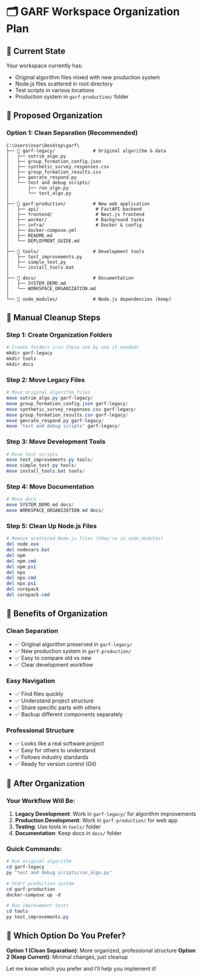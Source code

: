 # 🗂️ GARF Workspace Organization Plan

## 📁 **Current State**
Your workspace currently has:
- Original algorithm files mixed with new production system
- Node.js files scattered in root directory
- Test scripts in various locations
- Production system in `garf-production/` folder

## 🎯 **Proposed Organization**

### **Option 1: Clean Separation (Recommended)**

```
C:\Users\User\Desktop\garf\
├── 📁 garf-legacy/              # Original algorithm & data
│   ├── sotrim_algo.py
│   ├── group_formation_config.json
│   ├── synthetic_survey_responses.csv
│   ├── group_formation_results.csv
│   ├── genrate_respond.py
│   └── test and debug scripts/
│       ├── run_algo.py
│       └── test_algo.py
│
├── 📁 garf-production/          # New web application
│   ├── api/                     # FastAPI backend
│   ├── frontend/                # Next.js frontend
│   ├── worker/                  # Background tasks
│   ├── infra/                   # Docker & config
│   ├── docker-compose.yml
│   ├── README.md
│   └── DEPLOYMENT_GUIDE.md
│
├── 📁 tools/                    # Development tools
│   ├── test_improvements.py
│   ├── simple_test.py
│   └── install_tools.bat
│
├── 📁 docs/                     # Documentation
│   ├── SYSTEM_DEMO.md
│   └── WORKSPACE_ORGANIZATION.md
│
└── 📁 node_modules/             # Node.js dependencies (keep)
```

## 🧹 **Manual Cleanup Steps**

### **Step 1: Create Organization Folders**
```powershell
# Create folders (run these one by one if needed)
mkdir garf-legacy
mkdir tools
mkdir docs
```

### **Step 2: Move Legacy Files**
```powershell
# Move original algorithm files
move sotrim_algo.py garf-legacy/
move group_formation_config.json garf-legacy/
move synthetic_survey_responses.csv garf-legacy/
move group_formation_results.csv garf-legacy/
move genrate_respond.py garf-legacy/
move "test and debug scripts" garf-legacy/
```

### **Step 3: Move Development Tools**
```powershell
# Move test scripts
move test_improvements.py tools/
move simple_test.py tools/
move install_tools.bat tools/
```

### **Step 4: Move Documentation**
```powershell
# Move docs
move SYSTEM_DEMO.md docs/
move WORKSPACE_ORGANIZATION.md docs/
```

### **Step 5: Clean Up Node.js Files**
```powershell
# Remove scattered Node.js files (they're in node_modules)
del node.exe
del nodevars.bat
del npm
del npm.cmd
del npm.ps1
del npx
del npx.cmd
del npx.ps1
del corepack
del corepack.cmd
```

## 🎯 **Benefits of Organization**

### **Clean Separation**
- ✅ Original algorithm preserved in `garf-legacy/`
- ✅ New production system in `garf-production/`
- ✅ Easy to compare old vs new
- ✅ Clear development workflow

### **Easy Navigation**
- ✅ Find files quickly
- ✅ Understand project structure
- ✅ Share specific parts with others
- ✅ Backup different components separately

### **Professional Structure**
- ✅ Looks like a real software project
- ✅ Easy for others to understand
- ✅ Follows industry standards
- ✅ Ready for version control (Git)

## 🚀 **After Organization**

### **Your Workflow Will Be:**
1. **Legacy Development**: Work in `garf-legacy/` for algorithm improvements
2. **Production Development**: Work in `garf-production/` for web app
3. **Testing**: Use tools in `tools/` folder
4. **Documentation**: Keep docs in `docs/` folder

### **Quick Commands:**
```powershell
# Run original algorithm
cd garf-legacy
py "test and debug scripts/run_algo.py"

# Start production system
cd garf-production
docker-compose up -d

# Run improvement tests
cd tools
py test_improvements.py
```

## 🤔 **Which Option Do You Prefer?**

**Option 1 (Clean Separation)**: More organized, professional structure
**Option 2 (Keep Current)**: Minimal changes, just cleanup

Let me know which you prefer and I'll help you implement it!
